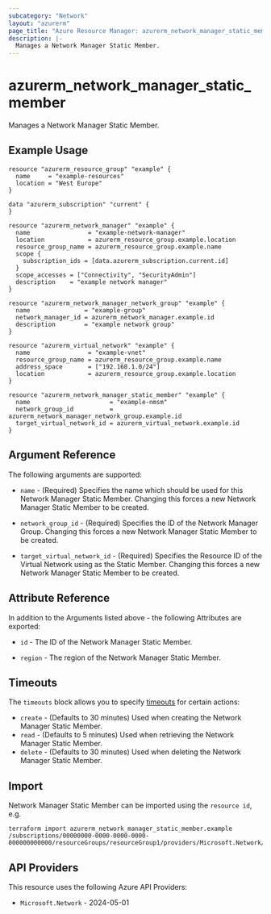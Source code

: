 ```yaml
---
subcategory: "Network"
layout: "azurerm"
page_title: "Azure Resource Manager: azurerm_network_manager_static_member"
description: |-
  Manages a Network Manager Static Member.
---
```


# azurerm_network_manager_static_member

Manages a Network Manager Static Member.

## Example Usage

```hcl
resource "azurerm_resource_group" "example" {
  name     = "example-resources"
  location = "West Europe"
}

data "azurerm_subscription" "current" {
}

resource "azurerm_network_manager" "example" {
  name                = "example-network-manager"
  location            = azurerm_resource_group.example.location
  resource_group_name = azurerm_resource_group.example.name
  scope {
    subscription_ids = [data.azurerm_subscription.current.id]
  }
  scope_accesses = ["Connectivity", "SecurityAdmin"]
  description    = "example network manager"
}

resource "azurerm_network_manager_network_group" "example" {
  name               = "example-group"
  network_manager_id = azurerm_network_manager.example.id
  description        = "example network group"
}

resource "azurerm_virtual_network" "example" {
  name                = "example-vnet"
  resource_group_name = azurerm_resource_group.example.name
  address_space       = ["192.168.1.0/24"]
  location            = azurerm_resource_group.example.location
}

resource "azurerm_network_manager_static_member" "example" {
  name                      = "example-nmsm"
  network_group_id          = azurerm_network_manager_network_group.example.id
  target_virtual_network_id = azurerm_virtual_network.example.id
}
```

## Argument Reference

The following arguments are supported:

* `name` - (Required) Specifies the name which should be used for this Network Manager Static Member. Changing this forces a new Network Manager Static Member to be created.

* `network_group_id` - (Required) Specifies the ID of the Network Manager Group. Changing this forces a new Network Manager Static Member to be created.

* `target_virtual_network_id` - (Required) Specifies the Resource ID of the Virtual Network using as the Static Member. Changing this forces a new Network Manager Static Member to be created.

## Attribute Reference

In addition to the Arguments listed above - the following Attributes are exported:

* `id` - The ID of the Network Manager Static Member.
 
* `region` - The region of the Network Manager Static Member.

## Timeouts

The `timeouts` block allows you to specify [timeouts](https://developer.hashicorp.com/terraform/language/resources/configure#define-operation-timeouts) for certain actions:

* `create` - (Defaults to 30 minutes) Used when creating the Network Manager Static Member.
* `read` - (Defaults to 5 minutes) Used when retrieving the Network Manager Static Member.
* `delete` - (Defaults to 30 minutes) Used when deleting the Network Manager Static Member.

## Import

Network Manager Static Member can be imported using the `resource id`, e.g.

```shell
terraform import azurerm_network_manager_static_member.example /subscriptions/00000000-0000-0000-0000-000000000000/resourceGroups/resourceGroup1/providers/Microsoft.Network/networkManagers/networkManager1/networkGroups/networkGroup1/staticMembers/staticMember1
```

## API Providers
<!-- This section is generated, changes will be overwritten -->
This resource uses the following Azure API Providers:

* `Microsoft.Network` - 2024-05-01
